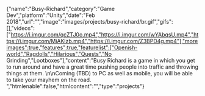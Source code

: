 {"name":"Busy-Richard","category":"Game Dev","platform":"Unity","date":"Feb 2018","url":"","image":"images/projects/busy-richard/br.gif","gifs":[],"videos":["https://i.imgur.com/qcZTJ0o.mp4","https://i.imgur.com/wYAbqsU.mp4","https://i.imgur.com/MiAKlzb.mp4","https://i.imgur.com/Z3BPD4g.mp4"],"moreimages":true,"features":true,"featurelist":["Openish-world","Ragdolls","Hilarious","Quests","No Grinding","Lootboxes"],"content":"Busy Richard is a game in which you get to run around and have a great time pushing people into traffic and throwing things at them.  \n\nComing (TBD) to PC as well as mobile, you will be able to take your mayhem on the road.  ","htmlenable":false,"htmlcontent":"","type":"projects"}

